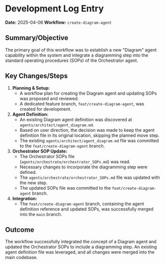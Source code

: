 # Development Log Entry

**Date:** 2025-04-06
**Workflow:** `create-diagram-agent`

## Summary/Objective
The primary goal of this workflow was to establish a new "Diagram" agent capability within the system and integrate a diagramming step into the standard operating procedures (SOPs) of the Orchestrator agent.

## Key Changes/Steps

1.  **Planning & Setup:**
    *   A workflow plan for creating the Diagram agent and updating SOPs was proposed and reviewed.
    *   A dedicated feature branch, `feat/create-diagram-agent`, was created for development.
2.  **Agent Definition:**
    *   An existing Diagram agent definition was discovered at `agents/architect/agent_diagram.md`.
    *   Based on user direction, the decision was made to keep the agent definition file in its original location, skipping the planned move step.
    *   The existing `agents/architect/agent_diagram.md` file was committed to the `feat/create-diagram-agent` branch.
3.  **Orchestrator SOP Update:**
    *   The Orchestrator SOPs file (`agents/orchestrate/orchestrator_SOPs.md`) was read.
    *   Necessary changes to incorporate the diagramming step were defined.
    *   The `agents/orchestrate/orchestrator_SOPs.md` file was updated with the new step.
    *   The updated SOPs file was committed to the `feat/create-diagram-agent` branch.
4.  **Integration:**
    *   The `feat/create-diagram-agent` branch, containing the agent definition reference and updated SOPs, was successfully merged into the `main` branch.

## Outcome
The workflow successfully integrated the concept of a Diagram agent and updated the Orchestrator SOPs to include a diagramming step. An existing agent definition file was leveraged, and all changes were merged into the main codebase.
